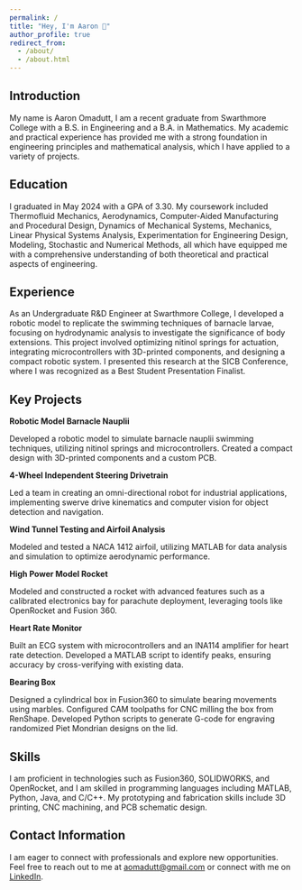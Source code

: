 ```yaml
---
permalink: /
title: "Hey, I'm Aaron 👋"
author_profile: true
redirect_from: 
  - /about/
  - /about.html
---
```

## Introduction

My name is Aaron Omadutt, I am a recent graduate from Swarthmore College with a B.S. in Engineering and a B.A. in Mathematics. My academic and practical experience has provided me with a strong foundation in engineering principles and mathematical analysis, which I have applied to a variety of projects.


## Education

I graduated in May 2024 with a GPA of 3.30. My coursework included Thermofluid Mechanics, Aerodynamics, Computer-Aided Manufacturing and Procedural Design, Dynamics of Mechanical Systems, Mechanics, Linear Physical Systems Analysis, Experimentation for Engineering Design, Modeling, Stochastic and Numerical Methods, all which have equipped me with a comprehensive understanding of both theoretical and practical aspects of engineering.

## Experience

As an Undergraduate R&D Engineer at Swarthmore College, I developed a robotic model to replicate the swimming techniques of barnacle larvae, focusing on hydrodynamic analysis to investigate the significance of body extensions. This project involved optimizing nitinol springs for actuation, integrating microcontrollers with 3D-printed components, and designing a compact robotic system. I presented this research at the SICB Conference, where I was recognized as a Best Student Presentation Finalist.

## Key Projects

**Robotic Model Barnacle Nauplii**

Developed a robotic model to simulate barnacle nauplii swimming techniques, utilizing nitinol springs and microcontrollers. Created a compact design with 3D-printed components and a custom PCB.

**4-Wheel Independent Steering Drivetrain**

Led a team in creating an omni-directional robot for industrial applications, implementing swerve drive kinematics and computer vision for object detection and navigation.

**Wind Tunnel Testing and Airfoil Analysis**

Modeled and tested a NACA 1412 airfoil, utilizing MATLAB for data analysis and simulation to optimize aerodynamic performance.

**High Power Model Rocket**

Modeled and constructed a rocket with advanced features such as a calibrated electronics bay for parachute deployment, leveraging tools like OpenRocket and Fusion 360.

**Heart Rate Monitor**

Built an ECG system with microcontrollers and an INA114 amplifier for heart rate detection. Developed a MATLAB script to identify peaks, ensuring accuracy by cross-verifying with existing data.

**Bearing Box**

Designed a cylindrical box in Fusion360 to simulate bearing movements using marbles. Configured CAM toolpaths for CNC milling the box from RenShape. Developed Python scripts to generate G-code for engraving randomized Piet Mondrian designs on the lid.


## Skills
I am proficient in technologies such as Fusion360, SOLIDWORKS, and OpenRocket, and I am skilled in programming languages including MATLAB, Python, Java, and C/C++. My prototyping and fabrication skills include 3D printing, CNC machining, and PCB schematic design.

## Contact Information
I am eager to connect with professionals and explore new opportunities. Feel free to reach out to me at aomadutt@gmail.com or connect with me on [LinkedIn](https://www.linkedin.com/in/aaron-omadutt-a178301aa/).







